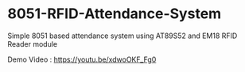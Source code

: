 # 8051-RFID-Attendance-System
 Simple 8051 based attendance system using AT89S52 and EM18 RFID Reader module

Demo Video : https://youtu.be/xdwoOKF_Fg0

